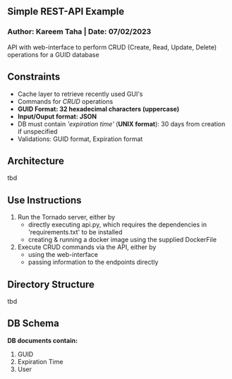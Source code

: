 ## Simple REST-API Example
### Author: Kareem Taha | Date: 07/02/2023

API with web-interface to perform CRUD (Create, Read, Update, Delete) operations for a GUID database

## Constraints

- Cache layer to retrieve recently used GUI's
- Commands for *CRUD* operations
- **GUID Format: 32 hexadecimal characters (uppercase)**
- **Input/Ouput format: JSON**
- DB must contain *'expiration time'* (**UNIX format**): 30 days from creation if unspecified
- Validations: GUID format, Expiration format

## Architecture

tbd

## Use Instructions

1. Run the Tornado server, either by
    - directly executing api.py, which requires the dependencies in 'requirements.txt' to be installed
    - creating & running a docker image using the supplied DockerFile
2. Execute CRUD commands via the API, either by
    - using the web-interface
    - passing information to the endpoints directly

## Directory Structure

tbd

## DB Schema

**DB documents contain:**
1. GUID
2. Expiration Time
3. User